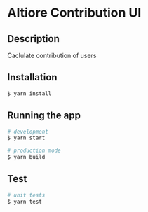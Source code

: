 # Altiore Contribution UI

## Description

Caclulate contribution of users

## Installation

```bash
$ yarn install
```

## Running the app

```bash
# development
$ yarn start

# production mode
$ yarn build
```

## Test

```bash
# unit tests
$ yarn test
```

